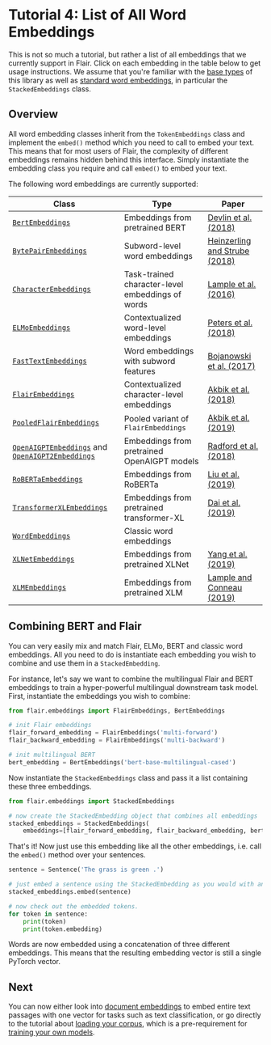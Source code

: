 # Tutorial 4: List of All Word Embeddings

This is not so much a tutorial, but rather a list of all embeddings that we currently support in Flair. Click on each embedding in the table below to get usage instructions. We assume that you're familiar with the [base types](/resources/docs/TUTORIAL_1_BASICS.md) of this library as well as [standard word embeddings](/resources/docs/TUTORIAL_3_WORD_EMBEDDING.md), in particular the `StackedEmbeddings` class.

## Overview 

All word embedding classes inherit from the `TokenEmbeddings` class and implement the `embed()` method which you need to
call to embed your text. This means that for most users of Flair, the complexity of different embeddings remains
hidden behind this interface. Simply instantiate the embedding class you require and call `embed()` to embed your text.

The following word embeddings are currently supported: 

| Class | Type | Paper | 
| ------------- | -------------  | -------------  | 
| [`BertEmbeddings`](/resources/docs/embeddings/TRANSFOMER_EMBEDDINGS.md) | Embeddings from pretrained BERT | [Devlin et al. (2018)](https://www.aclweb.org/anthology/N19-1423/) |  
| [`BytePairEmbeddings`](/resources/docs/embeddings/BYTE_PAIR_EMBEDDINGS.md) | Subword-level word embeddings | [Heinzerling and Strube (2018)](https://www.aclweb.org/anthology/L18-1473)  |
| [`CharacterEmbeddings`](/resources/docs/embeddings/CHARACTER_EMBEDDINGS.md) | Task-trained character-level embeddings of words | [Lample et al. (2016)](https://www.aclweb.org/anthology/N16-1030) |
| [`ELMoEmbeddings`](/resources/docs/embeddings/ELMO_EMBEDDINGS.md) | Contextualized word-level embeddings | [Peters et al. (2018)](https://aclweb.org/anthology/N18-1202)  |
| [`FastTextEmbeddings`](/resources/docs/embeddings/FASTTEXT_EMBEDDINGS.md) | Word embeddings with subword features | [Bojanowski et al. (2017)](https://aclweb.org/anthology/Q17-1010)  |
| [`FlairEmbeddings`](/resources/docs/embeddings/FLAIR_EMBEDDINGS.md) | Contextualized character-level embeddings | [Akbik et al. (2018)](https://www.aclweb.org/anthology/C18-1139/)  |
| [`PooledFlairEmbeddings`](/resources/docs/embeddings/FLAIR_EMBEDDINGS.md) | Pooled variant of `FlairEmbeddings` |  [Akbik et al. (2019)](https://www.aclweb.org/anthology/N19-1078/)  |
| [`OpenAIGPTEmbeddings`](/resources/docs/embeddings/TRANSFOMER_EMBEDDINGS.md) and [`OpenAIGPT2Embeddings`](/resources/docs/embeddings/TRANSFOMER_EMBEDDINGS.md) | Embeddings from pretrained OpenAIGPT models | [Radford et al. (2018)](https://d4mucfpksywv.cloudfront.net/better-language-models/language_models_are_unsupervised_multitask_learners.pdf) |  
| [`RoBERTaEmbeddings`](/resources/docs/embeddings/TRANSFOMER_EMBEDDINGS.md) | Embeddings from RoBERTa | [Liu et al. (2019)](https://arxiv.org/abs/1907.11692) |  
| [`TransformerXLEmbeddings`](/resources/docs/embeddings/TRANSFOMER_EMBEDDINGS.md) | Embeddings from pretrained transformer-XL | [Dai et al. (2019)](https://arxiv.org/abs/1901.02860) |  
| [`WordEmbeddings`](/resources/docs/embeddings/CLASSIC_WORD_EMBEDDINGS.md) | Classic word embeddings |  |
| [`XLNetEmbeddings`](/resources/docs/embeddings/TRANSFOMER_EMBEDDINGS.md) | Embeddings from pretrained XLNet | [Yang et al. (2019)](https://arxiv.org/abs/1906.08237) |  
| [`XLMEmbeddings`](/resources/docs/embeddings/TRANSFOMER_EMBEDDINGS.md) | Embeddings from pretrained XLM | [Lample and Conneau (2019)](https://arxiv.org/abs/1901.07291) |  


## Combining BERT and Flair

You can very easily mix and match Flair, ELMo, BERT and classic word embeddings. All you need to do is instantiate each embedding you wish to combine and use them in a `StackedEmbedding`.

For instance, let's say we want to combine the multilingual Flair and BERT embeddings to train a hyper-powerful multilingual downstream task model. First, instantiate the embeddings you wish to combine:

```python
from flair.embeddings import FlairEmbeddings, BertEmbeddings

# init Flair embeddings
flair_forward_embedding = FlairEmbeddings('multi-forward')
flair_backward_embedding = FlairEmbeddings('multi-backward')

# init multilingual BERT
bert_embedding = BertEmbeddings('bert-base-multilingual-cased')
```

Now instantiate the `StackedEmbeddings` class and pass it a list containing these three embeddings.

```python
from flair.embeddings import StackedEmbeddings

# now create the StackedEmbedding object that combines all embeddings
stacked_embeddings = StackedEmbeddings(
    embeddings=[flair_forward_embedding, flair_backward_embedding, bert_embedding])
```

That's it! Now just use this embedding like all the other embeddings, i.e. call the `embed()` method over your sentences.

```python
sentence = Sentence('The grass is green .')

# just embed a sentence using the StackedEmbedding as you would with any single embedding.
stacked_embeddings.embed(sentence)

# now check out the embedded tokens.
for token in sentence:
    print(token)
    print(token.embedding)
```

Words are now embedded using a concatenation of three different embeddings. This means that the resulting embedding
vector is still a single PyTorch vector.


## Next

You can now either look into [document embeddings](/resources/docs/TUTORIAL_5_DOCUMENT_EMBEDDINGS.md) to embed entire text
passages with one vector for tasks such as text classification, or go directly to the tutorial about
[loading your corpus](/resources/docs/TUTORIAL_6_CORPUS.md), which is a pre-requirement for
[training your own models](/resources/docs/TUTORIAL_7_TRAINING_A_MODEL.md).

